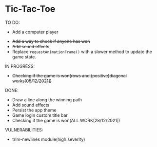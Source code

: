 # Tic-Tac-Toe

TO DO:
- Add a computer player
<!-- - Add players() -->
- ~~Add a way to check if anyone has won~~
- ~~Add sound effects~~
- Replace `requestAnimationFrame()` with a slower method to update the game state. 

IN PROGRESS:
 - ~~Checking if the game is won(rows and (positive)diagonal works[05/12/2021])~~

DONE:
- Draw a line along the winning path
- Add sound effects 
- Persist the app theme
- Game login custom title bar
- Checking if the game is won(ALL WORK[28/12/2021]) 

VULNERABILITIES:
 - trim-newlines module(high severity)